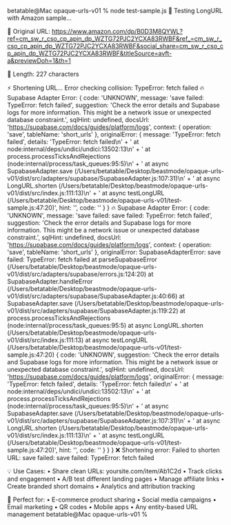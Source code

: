 betatable@Mac opaque-urls-v01 % node test-sample.js
🚀 Testing LongURL with Amazon sample...

📝 Original URL:
https://www.amazon.com/dp/B0D3M8QYWL?ref=cm_sw_r_cso_cp_apin_dp_WZTG72PJC2YCXA83RWBF&ref_=cm_sw_r_cso_cp_apin_dp_WZTG72PJC2YCXA83RWBF&social_share=cm_sw_r_cso_cp_apin_dp_WZTG72PJC2YCXA83RWBF&titleSource=avft-a&previewDoh=1&th=1

📏 Length: 227 characters

⚡ Shortening URL...
Error checking collision: TypeError: fetch failed
🔥 Supabase Adapter Error: {
  code: 'UNKNOWN',
  message: 'save failed: TypeError: fetch failed',
  suggestion: 'Check the error details and Supabase logs for more information. This might be a network issue or unexpected database constraint.',
  sqlHint: undefined,
  docsUrl: 'https://supabase.com/docs/guides/platform/logs',
  context: { operation: 'save', tableName: 'short_urls' },
  originalError: {
    message: 'TypeError: fetch failed',
    details: 'TypeError: fetch failed\n' +
      '    at node:internal/deps/undici/undici:13502:13\n' +
      '    at process.processTicksAndRejections (node:internal/process/task_queues:95:5)\n' +
      '    at async SupabaseAdapter.save (/Users/betatable/Desktop/beastmode/opaque-urls-v01/dist/src/adapters/supabase/SupabaseAdapter.js:107:31)\n' +
      '    at async LongURL.shorten (/Users/betatable/Desktop/beastmode/opaque-urls-v01/dist/src/index.js:111:13)\n' +
      '    at async testLongURL (/Users/betatable/Desktop/beastmode/opaque-urls-v01/test-sample.js:47:20)',
    hint: '',
    code: ''
  }
}
🔥 Supabase Adapter Error: {
  code: 'UNKNOWN',
  message: 'save failed: save failed: TypeError: fetch failed',
  suggestion: 'Check the error details and Supabase logs for more information. This might be a network issue or unexpected database constraint.',
  sqlHint: undefined,
  docsUrl: 'https://supabase.com/docs/guides/platform/logs',
  context: { operation: 'save', tableName: 'short_urls' },
  originalError: SupabaseAdapterError: save failed: TypeError: fetch failed
      at parseSupabaseError (/Users/betatable/Desktop/beastmode/opaque-urls-v01/dist/src/adapters/supabase/errors.js:124:20)
      at SupabaseAdapter.handleError (/Users/betatable/Desktop/beastmode/opaque-urls-v01/dist/src/adapters/supabase/SupabaseAdapter.js:40:66)
      at SupabaseAdapter.save (/Users/betatable/Desktop/beastmode/opaque-urls-v01/dist/src/adapters/supabase/SupabaseAdapter.js:119:22)
      at process.processTicksAndRejections (node:internal/process/task_queues:95:5)
      at async LongURL.shorten (/Users/betatable/Desktop/beastmode/opaque-urls-v01/dist/src/index.js:111:13)
      at async testLongURL (/Users/betatable/Desktop/beastmode/opaque-urls-v01/test-sample.js:47:20) {
    code: 'UNKNOWN',
    suggestion: 'Check the error details and Supabase logs for more information. This might be a network issue or unexpected database constraint.',
    sqlHint: undefined,
    docsUrl: 'https://supabase.com/docs/guides/platform/logs',
    originalError: {
      message: 'TypeError: fetch failed',
      details: 'TypeError: fetch failed\n' +
        '    at node:internal/deps/undici/undici:13502:13\n' +
        '    at process.processTicksAndRejections (node:internal/process/task_queues:95:5)\n' +
        '    at async SupabaseAdapter.save (/Users/betatable/Desktop/beastmode/opaque-urls-v01/dist/src/adapters/supabase/SupabaseAdapter.js:107:31)\n' +
        '    at async LongURL.shorten (/Users/betatable/Desktop/beastmode/opaque-urls-v01/dist/src/index.js:111:13)\n' +
        '    at async testLongURL (/Users/betatable/Desktop/beastmode/opaque-urls-v01/test-sample.js:47:20)',
      hint: '',
      code: ''
    }
  }
}
❌ Shortening error: Failed to shorten URL: save failed: save failed: TypeError: fetch failed

💡 Use Cases:
• Share clean URLs: yoursite.com/item/Ab1C2d
• Track clicks and engagement
• A/B test different landing pages
• Manage affiliate links
• Create branded short domains
• Analytics and attribution tracking

🎯 Perfect for:
• E-commerce product sharing
• Social media campaigns
• Email marketing
• QR codes
• Mobile apps
• Any entity-based URL management
betatable@Mac opaque-urls-v01 % 